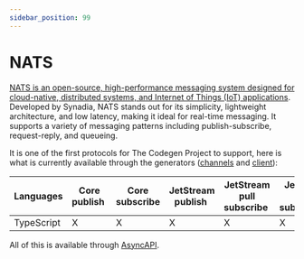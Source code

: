 ```yaml
---
sidebar_position: 99
---
```


# NATS

[NATS is an open-source, high-performance messaging system designed for cloud-native, distributed systems, and Internet of Things (IoT) applications](https://nats.io/). Developed by Synadia, NATS stands out for its simplicity, lightweight architecture, and low latency, making it ideal for real-time messaging. It supports a variety of messaging patterns including publish-subscribe, request-reply, and queueing. 

It is one of the first protocols for The Codegen Project to support, here is what is currently available through the generators ([channels](../generators/channels.md) and [client](../generators/client.md)):

| **Languages** | Core publish | Core subscribe | JetStream publish | JetStream pull subscribe | JetStream push subscription
|---|---|---|---|---|---|
| TypeScript | X | X | X | X | X |

All of this is available through [AsyncAPI](../inputs/asyncapi.md).

